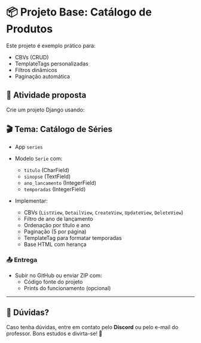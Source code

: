 # 📦 Projeto Base: Catálogo de Produtos

Este projeto é exemplo prático para:

- CBVs (CRUD)
- TemplateTags personalizadas
- Filtros dinâmicos
- Paginação automática

## 🚀 Atividade proposta

Crie um projeto Django usando:

## 🎬 Tema: **Catálogo de Séries**

- App `series`
- Modelo `Serie` com:
  - `titulo` (CharField)
  - `sinopse` (TextField)
  - `ano_lancamento` (IntegerField)
  - `temporadas` (IntegerField)

- Implementar:
  - CBVs (`ListView`, `DetailView`, `CreateView`, `UpdateView`, `DeleteView`)
  - Filtro de ano de lançamento
  - Ordenação por título e ano
  - Paginação (5 por página)
  - TemplateTag para formatar temporadas
  - Base HTML com herança

### 📤 Entrega

- Subir no GitHub ou enviar ZIP com:
  - Código fonte do projeto
  - Prints do funcionamento (opcional)

---

## 🤝 **Dúvidas?**

Caso tenha dúvidas, entre em contato pelo **Discord** ou pelo e-mail do professor. Bons estudos e divirta-se! 🐍

